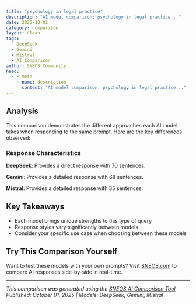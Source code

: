 ```yaml
---
title: "psychology in legal practice"
description: "AI model comparison: psychology in legal practice..."
date: 2025-10-01
category: comparison
layout: Clean
tags:
  - DeepSeek
  - Gemini
  - Mistral
  - AI Comparison
author: SNEOS Community
head:
  - - meta
    - name: description
      content: "AI model comparison: psychology in legal practice..."
---
```


<ChatComparison
  title="psychology in legal practice"
  prompt="psychology in legal practice"
  :responses='{
    "DeepSeek": "Of course. The integration of psychology into legal practice is a vast and critically important field, often referred to as **Psychology and Law** or **Legal Psychology**. It moves beyond the popular image of the \u0022criminal profiler\u0022 to encompass nearly every aspect of the legal system.\n\nThe core idea is that the legal system is a human system, built on assumptions about how people think, remember, decide, and behave. Psychology uses scientific methods to test these assumptions and provides evidence-based insights to improve the system\u0027s fairness, accuracy, and effectiveness.\n\nHere\u2019s a breakdown of how psychology is applied in legal practice, divided into key areas:\n\n---\n\n### 1. Clinical Psychology in the Legal System (Forensic Psychology)\n\nThis is the most well-known application, focusing on the assessment and treatment of individuals involved in the legal process.\n\n*   **Competency to Stand Trial:** Evaluates if a defendant has a rational and factual understanding of the legal proceedings and can assist in their own defense.\n*   **Mental State at the Time of the Offense (Insanity Defense):** Assesses if a defendant, due to a severe mental disease or defect, was unable to appreciate the nature and quality or the wrongfulness of their acts at the time of the crime.\n*   **Risk Assessment:** Uses actuarial tools and clinical judgment to evaluate the likelihood of a person re-offending (violence, sexual offenses). This is crucial for sentencing, parole, and civil commitment hearings.\n*   **Child Custody Evaluations:** Assesses the best interests of the child in divorce or separation cases, evaluating parenting capacity, the child\u0027s psychological needs, and family dynamics.\n*   **Personal Injury and Civil Commitment:** Evaluates the psychological impact of an injury (e.g., post-traumatic stress disorder) or determines if an individual poses a danger to themselves or others due to mental illness, warranting involuntary hospitalization.\n\n---\n\n### 2. Cognitive Psychology: Memory and Evidence\n\nThis area deals with the fallibility of human memory and perception, which is the foundation of eyewitness testimony.\n\n*   **Eyewitness Testimony:** Research has shown that memory is not like a video recording. It is reconstructive and highly susceptible to contamination.\n    *   **Weapon Focus:** The presence of a weapon draws attention away from the perpetrator\u0027s face, reducing identification accuracy.\n    *   **Suggestive Interviewing:** The way law enforcement officers ask questions can inadvertently plant false memories or alter recall (e.g., \u0022Did you see *the* broken headlight?\u0022 vs. \u0022Did you see *a* broken headlight?\u0022).\n    *   **Misinformation Effect:** Incorporating misleading information from post-event sources into one\u0027s memory of the original event.\n*   **False Confessions:** Psychologists study why innocent people sometimes confess to crimes they did not commit. Reasons include:\n    *   **Coercive Interrogation Tactics:** Isolation, sleep deprivation, minimization of the crime, and false evidence ploys.\n    *   **Compliance:** The suspect confesses to escape a stressful situation.\n    *   **Internalization:** The suspect actually comes to believe they committed the crime.\n\n---\n\n### 3. Social Psychology: Juries and Decision-Making\n\nThis examines how group dynamics, persuasion, and pre-existing attitudes influence legal outcomes.\n\n*   **Jury Selection (Trial Consulting):** Psychologists help attorneys identify juror biases and characteristics that might predispose them for or against a case. This is not about picking a \u0022favorable\u0022 jury, but about identifying and eliminating jurors with strong, unchangeable biases.\n*   **Jury Decision-Making:** Studies how jurors interpret evidence, are influenced by attorneys\u0027 arguments, and deliberate as a group.\n    *   **Hindsight Bias:** The tendency to believe, after an event has occurred, that one would have foreseen it (\u0022I knew it all along\u0022).\n    *   **Confirmation Bias:** Seeking out and favoring information that confirms pre-existing beliefs.\n*   **Effects of Defendant Characteristics:** Research examines how a defendant\u0027s race, gender, attractiveness, or socioeconomic status can unconsciously influence jurors\u0027 judgments.\n\n---\n\n### 4. Developmental Psychology: Children in the Legal System\n\nThis specialty focuses on the unique capacities and vulnerabilities of children.\n\n*   **Child Testimony:** Understanding a child\u0027s suggestibility, memory capacity, and ability to distinguish truth from lies. This informs how child witnesses should be interviewed (e.g., using non-leading, open-ended questions).\n*   **Child Abuse and Neglect Cases:** Assessing the credibility of a child\u0027s disclosure and the psychological impact of trauma.\n*   **Juvenile Justice:** Informing policies on whether juveniles should be treated differently from adults in the legal system, based on research showing their brains are less developed in areas related to impulse control, risk assessment, and long-term planning.\n\n---\n\n### Key Roles for Psychologists in the Legal System\n\n1.  **Expert Witness:** A psychologist is called by either the defense or prosecution to provide specialized knowledge to the court on matters like mental state, memory, or social influence. They must be able to translate complex research into understandable testimony for a judge and jury.\n2.  **Trial Consultant:** Works with legal teams on case strategy, jury selection, witness preparation, and creating persuasive arguments based on psychological principles.\n3.  **Researcher:** Conducts studies to answer fundamental questions about legal processes (e.g., \u0022How do jurors react to DNA evidence?\u0022 or \u0022What is the most effective way to conduct a police lineup?\u0022). This research often leads to reforms.\n4.  **Policy Advisor:** Works with legislatures, courts, and law enforcement agencies to develop evidence-based policies and procedures (e.g., creating standardized protocols for eyewitness identification).\n\n### Challenges and Ethical Considerations\n\n*   **The \u0022Hired Gun\u0022 Problem:** The concern that an expert witness might shape their testimony to favor the side that is paying them.\n*   **Adversarial Nature vs. Scientific Objectivity:** The legal system is designed for advocacy (arguing one side), while science aims for objectivity. This can create tension.\n*   **Communicating Uncertainty:** Psychological science often deals in probabilities, not certainties, which can be difficult to convey in a legal setting that seeks binary answers (guilty/not guilty).\n\nIn summary, psychology has become an indispensable part of modern legal practice. It provides the scientific tools to critically examine and improve the human elements of the legal system, from the reliability of an eyewitness to the fairness of a jury\u0027s verdict.",
    "Gemini": "Psychology plays a significant and increasingly important role in legal practice, offering valuable insights into human behavior, cognition, and emotion that can impact various stages of the legal process. Here\u0027s a breakdown of key areas where psychology intersects with the law:\n\n**1. Forensic Psychology:**\n\n*   **Definition:** The application of psychological principles and knowledge to legal issues. It\u0027s a broad field encompassing various subspecialties.\n*   **Key Areas:**\n    *   **Criminal Profiling:** Analyzing crime scene evidence and behavioral patterns to develop a psychological profile of potential offenders. (Though its effectiveness is debated and often relies on statistical analysis.)\n    *   **Criminal Investigation:** Assisting law enforcement in interviewing suspects, victims, and witnesses.  This includes understanding deception detection, memory biases, and suggestibility.\n    *   **Competency to Stand Trial:** Evaluating a defendant\u0027s mental state at the time of trial to determine if they understand the charges against them and can assist in their defense.  This is crucial for due process.\n    *   **Insanity Defense/Criminal Responsibility:** Assessing a defendant\u0027s mental state at the time of the crime to determine if they were legally insane and therefore not responsible for their actions. This involves complex legal and psychological criteria.\n    *   **Risk Assessment:**  Evaluating the likelihood that an individual will commit future violent or criminal acts. This is used in sentencing, parole decisions, and civil commitment proceedings.\n    *   **Expert Testimony:** Providing expert opinions in court on psychological issues relevant to the case (e.g., eyewitness testimony, child custody, psychological damages).  Requires rigorous scientific grounding.\n    *   **Jury Selection:** Assisting attorneys in selecting jurors who are more likely to be favorable to their case, based on demographic and psychological characteristics.  This often involves community attitude surveys and voir dire (questioning potential jurors).\n    *   **Victimology:** Studying the psychological effects of crime on victims and providing support and advocacy.\n    *   **Rehabilitation:** Developing and implementing treatment programs for offenders to reduce recidivism.\n    *   **Correctional Psychology:** Providing mental health services to inmates in correctional facilities.\n\n**2. Clinical Psychology and the Law:**\n\n*   **Assessment and Treatment:** Clinical psychologists often provide mental health services to individuals involved in the legal system, including defendants, victims, and witnesses.\n*   **Child Custody Evaluations:** Conducting psychological evaluations to assess the best interests of the child in custody disputes.\n*   **Personal Injury Cases:** Assessing psychological damages resulting from accidents or trauma.\n*   **Guardianship Evaluations:** Evaluating an individual\u0027s capacity to manage their own affairs and determining if guardianship is necessary.\n\n**3. Cognitive Psychology and the Law:**\n\n*   **Eyewitness Testimony:** Studying the accuracy and reliability of eyewitness accounts, considering factors such as memory distortion, suggestibility, and stress.  This research has been instrumental in reforming police lineup procedures.\n*   **Decision Making:** Examining how jurors and judges make decisions, considering factors such as cognitive biases, heuristics, and group dynamics.\n*   **Comprehension of Legal Language:** Investigating how people understand legal instructions, contracts, and other legal documents. This informs efforts to simplify legal language.\n\n**4. Social Psychology and the Law:**\n\n*   **Jury Behavior:** Studying how juries deliberate and reach verdicts, including the influence of group dynamics, social pressure, and prejudice.\n*   **Persuasion and Influence:** Examining how attorneys can effectively persuade jurors and judges.\n*   **Attitudes and Prejudice:**  Understanding how attitudes and prejudices can influence legal decision-making.\n*   **Interrogation Techniques:** Studying the psychology of interrogation and developing ethical and effective techniques for obtaining confessions.\n\n**5. Developmental Psychology and the Law:**\n\n*   **Juvenile Justice:** Understanding the psychological development of adolescents and applying this knowledge to the juvenile justice system.  This includes considerations of maturity, impulsivity, and susceptibility to peer influence.\n*   **Child Abuse and Neglect:**  Assessing and treating child abuse and neglect victims and perpetrators.  This often involves expert testimony regarding child development and trauma.\n*   **Child Custody:** As mentioned above, developmental psychology informs the determination of the best interests of the child.\n\n**Examples of Psychological Concepts Applied in Legal Settings:**\n\n*   **Confirmation Bias:**  The tendency to seek out and interpret information that confirms pre-existing beliefs.  This can affect police investigations, jury decision-making, and judicial rulings.\n*   **Fundamental Attribution Error:** The tendency to overemphasize dispositional (personality) factors and underestimate situational factors when explaining others\u0027 behavior.  This can influence how jurors perceive a defendant\u0027s actions.\n*   **Cognitive Dissonance:** The discomfort experienced when holding conflicting beliefs. This can affect witness testimony and jury deliberations.\n*   **Groupthink:** The tendency for groups to make decisions based on conformity and avoiding conflict, even if those decisions are irrational or harmful. This can impact jury verdicts.\n*   **Halo Effect:** A cognitive bias where an overall impression of a person influences feelings and thoughts about their character. This can affect how jurors perceive witnesses or defendants.\n\n**Ethical Considerations:**\n\n*   **Confidentiality:** Maintaining the confidentiality of client information.\n*   **Competence:**  Providing services only within the boundaries of one\u0027s competence.\n*   **Objectivity:**  Avoiding bias and maintaining objectivity in evaluations and testimony.\n*   **Informed Consent:** Obtaining informed consent from individuals before providing services.\n*   **Avoiding Dual Relationships:**  Avoiding relationships with clients that could compromise objectivity or create conflicts of interest.\n\n**Criticisms and Challenges:**\n\n*   **Daubert Standard:**  The legal standard for admissibility of scientific evidence in federal courts requires expert testimony to be based on reliable scientific principles. This has led to scrutiny of some psychological research methods.\n*   **Ecological Validity:** Concerns about the generalizability of laboratory research to real-world legal settings.\n*   **Bias and Prejudice:**  The potential for bias and prejudice to influence psychological evaluations and testimony.\n*   **Oversimplification:** The risk of oversimplifying complex psychological concepts for legal audiences.\n*   **Contradictory Expert Testimony:** The possibility of opposing experts presenting conflicting opinions, which can confuse jurors and judges.\n\n**In conclusion, psychology provides valuable insights and tools that can improve the fairness and accuracy of the legal system. However, it\u0027s crucial for psychologists working in legal settings to be aware of the ethical considerations, limitations, and challenges associated with their role and to strive to provide objective, reliable, and scientifically sound information.**\n",
    "Mistral": "Psychology plays a significant role in legal practice, influencing various aspects of the legal system. Here are some key areas where psychology intersects with legal practice:\n\n### 1. **Forensic Psychology**\n   - **Criminal Profiling:** Psychologists help law enforcement agencies create profiles of unknown criminals based on crime scene evidence and victimology.\n   - **Expert Testimony:** Psychologists may serve as expert witnesses in court, providing insights on mental health, behavior, and the reliability of witness testimony.\n   - **Competency Evaluations:** Assessing whether a defendant is competent to stand trial or understand the legal proceedings.\n\n### 2. **Jury Selection and Behavior**\n   - **Jury Selection (Voir Dire):** Psychologists can assist lawyers in selecting jurors who are likely to be sympathetic to their case.\n   - **Jury Behavior:** Understanding how jurors process information, make decisions, and are influenced by group dynamics can help lawyers present their cases more effectively.\n\n### 3. **Witness Testimony**\n   - **Memory and Credibility:** Psychologists study how memory works and how it can be influenced by stress, trauma, and the passage of time. This knowledge is crucial in evaluating the reliability of witness testimony.\n   - **False Confessions:** Understanding the psychological factors that can lead to false confessions, such as coercion and suggestibility.\n\n### 4. **Criminal Behavior and Rehabilitation**\n   - **Risk Assessment:** Psychologists develop tools to assess the risk of recidivism and help in sentencing decisions.\n   - **Rehabilitation Programs:** Designing and implementing programs aimed at rehabilitating offenders and reducing recidivism.\n\n### 5. **Victimology**\n   - **Victim Impact Statements:** Psychologists can help victims prepare impact statements that convey the emotional and psychological effects of the crime.\n   - **Trauma and Recovery:** Understanding the psychological impact of crime on victims and providing support and therapy.\n\n### 6. **Legal Decision-Making**\n   - **Judicial Decision-Making:** Research on how judges make decisions, including the role of cognitive biases and heuristics.\n   - **Plea Bargaining:** Psychological factors that influence defendants\u0027 decisions to accept plea bargains.\n\n### 7. **Family Law**\n   - **Child Custody Evaluations:** Psychologists conduct evaluations to determine the best interests of the child in custody disputes.\n   - **Mediation and Conflict Resolution:** Using psychological principles to facilitate mediation and resolve family conflicts.\n\n### 8. **Mental Health and the Law**\n   - **Insanity Defense:** Evaluating whether a defendant meets the criteria for an insanity defense.\n   - **Mental Health Treatment:** Providing mental health services to individuals involved in the legal system, including defendants, victims, and witnesses.\n\n### 9. **Ethical Considerations**\n   - **Confidentiality and Privilege:** Understanding the ethical boundaries and legal protections related to confidentiality and privilege in psychological evaluations and therapy.\n   - **Bias and Fairness:** Ensuring that psychological assessments and interventions are conducted in a fair and unbiased manner.\n\n### 10. **Research and Policy**\n   - **Legal Reform:** Psychological research can inform legal reforms and policy changes aimed at improving the justice system.\n   - **Public Perception:** Studying public perceptions of the legal system and how these perceptions influence trust and compliance with the law.\n\n### Conclusion\nPsychology and legal practice are deeply intertwined, with psychological insights and methods playing crucial roles in various aspects of the legal system. This interdisciplinary approach helps ensure that legal decisions are informed, fair, and just, and that the needs of all parties involved are adequately addressed."
  }'
  published-date="23:10"
/>

## Analysis

This comparison demonstrates the different approaches each AI model takes when responding to the same prompt. Here are the key differences observed:

### Response Characteristics

**DeepSeek**: Provides a direct response with 70 sentences. 

**Gemini**: Provides a detailed response with 68 sentences. 

**Mistral**: Provides a detailed response with 35 sentences. 

## Key Takeaways

- Each model brings unique strengths to this type of query
- Response styles vary significantly between models
- Consider your specific use case when choosing between these models

## Try This Comparison Yourself

Want to test these models with your own prompts? Visit [SNEOS.com](https://sneos.com) to compare AI responses side-by-side in real-time.

---

*This comparison was generated using the [SNEOS AI Comparison Tool](https://sneos.com)*
*Published: October 01, 2025 | Models: DeepSeek, Gemini, Mistral*
